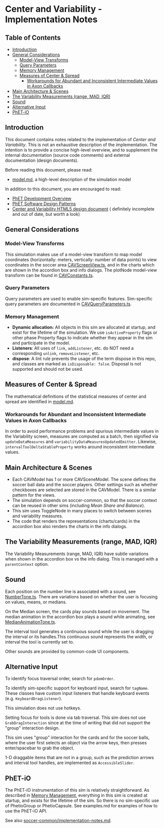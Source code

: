 # Center and Variability - Implementation Notes

## Table of Contents

- [Introduction](#introduction)
- [General Considerations](#general-considerations)
  - [Model-View Transforms](#model-view-transforms)
  - [Query Parameters](#query-parameters)
  - [Memory Management](#memory-management)
  - [Measures of Center & Spread](#measures-of-center--spread)
    - [Workarounds for Abundant and Inconsistent Intermediate Values in Axon Callbacks](#workarounds-for-abundant-and-inconsistent-intermediate-values-in-axon-callbacks)
- [Main Architecture & Scenes](#main-architecture--scenes)
- [The Variability Measurements (range, MAD, IQR)](#the-variability-measurements-range-mad-iqr)
- [Sound](#sound)
- [Alternative Input](#alternative-input)
- [PhET-iO](#phet-io)

## Introduction

This document contains notes related to the implementation of _Center and Variability_. This is not an exhaustive
description of the implementation. The intention is to provide a concise high-level overview, and to supplement the
internal documentation (source code comments) and external documentation (design documents).

Before reading this document, please read:

- [model.md](https://github.com/phetsims/center-and-variability/blob/main/doc/model.md), a high-level description of the
  simulation model

In addition to this document, you are encouraged to read:

- [PhET Development Overview](https://github.com/phetsims/phet-info/blob/main/doc/phet-development-overview.md)
- [PhET Software Design Patterns](https://github.com/phetsims/phet-info/blob/main/doc/phet-software-design-patterns.md)
- [Center and Variability HTML5 design document](https://docs.google.com/document/d/19OG6qtThtkH89zCQmkIckM6ZKV8W1zkCT0ZghXKcL9U/edit#) (
  definitely incomplete and out of date, but worth a look)

## General Considerations

### Model-View Transforms

This simulation makes use of a model-view transform to map model coordinates (horizontally: meters, vertically: number
of data points) to view coordinates in the soccer
area [CAVScreenView.ts](https://github.com/phetsims/center-and-variability/blob/main/js/common/view/CAVScreenView.ts),
and in the charts which are shown in the accordion box and info dialogs. The plotNode model-view transform can be found in [CAVConstants.ts](../js/common/CAVConstants.ts).

### Query Parameters

Query parameters are used to enable sim-specific features. Sim-specific query parameters are documented
in [CAVQueryParameters.ts](https://github.com/phetsims/center-and-variability/blob/main/js/common/view/CAVQueryParameters.ts).

### Memory Management

- **Dynamic allocation:** All objects in this sim are allocated at startup, and exist for the lifetime of the
  simulation. We use `isActiveProperty` flags or other phase Property flags to indicate whether they appear in the sim
  and participate in the model.
- **Listeners**: All uses of `link`, `addListener`, etc. do NOT need a corresponding `unlink`, `removeListener`, etc.
- **dispose**: A lint rule prevents the usage of the term dispose in this repo, and classes are marked as `isDisposable: false`. Disposal is not supported and should not be used.

## Measures of Center & Spread

The mathematical definitions of the statistical measures of center and spread are identified in [model.md](./model.md).

### Workarounds for Abundant and Inconsistent Intermediate Values in Axon Callbacks

In order to avoid performance problems and spurious intermediate values in the Variability screen, measures are computed
as a batch, then signified via `updateDataMeasures` and `variabilityDataMeasuresUpdatedEmitter`.
Likewise, `intervalToolDeltaStableProperty` works around inconsistent intermediate values.

## Main Architecture & Scenes

- Each CAVModel has 1 or more CAVSceneModel. The scene defines the soccer ball data and the soccer players. Other
  settings such as whether checkboxes are selected are stored in the CAVModel. There is a similar pattern for the views.
- The simulation depends on soccer-common, so that the soccer context can be reused in other sims (including _Mean Share
  and Balance_).
- This sim uses ToggleNode in many places to switch between scenes and variability measures.
- The code that renders the representations (charts/cards) in the accordion box also renders the charts in the info
  dialogs.

## The Variability Measurements (range, MAD, IQR)

The Variability Measurements (range, MAD, IQR) have subtle variations when shown in the accordion box vs the info
dialog. This is managed with a `parentContext` option.

## Sound

Each position on the number line is associated with a sound, see [NumberTone.ts](../js/common/model/NumberTone.ts).
There are variations based on whether the user is focusing on values, means, or medians.

On the Median screen, the cards play sounds based on movement. The median animation in the accordion box plays a sound
while animating, see [MedianAnimationTone.ts](../js/median/view/MedianAnimationTone.ts).

The interval tool generates a continuous sound while the user is dragging the interval or its handles.This continuous sound represents the width, or interval the tool is currently set to.

Other sounds are provided by common-code UI components.

## Alternative Input

To identify focus traversal order, search for `pdomOrder`.

To identify sim-specific support for keyboard input, search for `tagName`. These classes have custom input listeners
that handle keyboard events (e.g. `KeyboardDragListener`).

This simulation does not use hotkeys.

Setting focus for tools is done via tab traversal. This sim does not use `GrabDragInteraction` since at the time of
writing that did not support the "group" interaction design.

This sim uses "group" interaction for the cards and for the soccer balls, where the user first selects an object via the
arrow keys, then presses enter/spacebar to grab the object.

1-D draggable items that are not in a group, such as the prediction arrows and interval tool handles, are implemented as `AccessibleSlider`.

## PhET-iO

The PhET-iO instrumentation of this sim is relatively straightforward. As described
in [Memory Management](#memory-management), everything in this sim is created at startup, and exists for the lifetime of
the sim. So there is no sim-specific use of PhetioGroup or PhetioCapsule. See examples.md for examples of how to use the
PhET-iO API.

See
also [soccer-common/implementation-notes.md](https://github.com/phetsims/soccer-common/blob/main/doc/implementation-notes.md).
